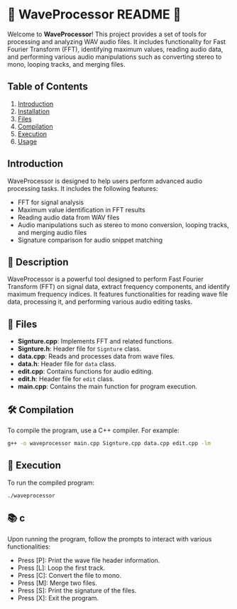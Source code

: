 # 🎵 WaveProcessor README 🎵

Welcome to **WaveProcessor**! This project provides a set of tools for processing and analyzing WAV audio files. It includes functionality for Fast Fourier Transform (FFT), identifying maximum values, reading audio data, and performing various audio manipulations such as converting stereo to mono, looping tracks, and merging files.

## Table of Contents

1. [Introduction](#introduction)
2. [Installation](#Description)
3. [Files](#Files)
4. [Compilation](#Compilation)
5. [Execution](#Execution)
6. [Usage](#Usage)

## Introduction

WaveProcessor is designed to help users perform advanced audio processing tasks. It includes the following features:
- FFT for signal analysis
- Maximum value identification in FFT results
- Reading audio data from WAV files
- Audio manipulations such as stereo to mono conversion, looping tracks, and merging audio files
- Signature comparison for audio snippet matching
## 📜 Description

WaveProcessor is a powerful tool designed to perform Fast Fourier Transform (FFT) on signal data, extract frequency components, and identify maximum frequency indices. It features functionalities for reading wave file data, processing it, and performing various audio editing tasks.

## 📁 Files

- **Signture.cpp**: Implements FFT and related functions.
- **Signture.h**: Header file for `Signture` class.
- **data.cpp**: Reads and processes data from wave files.
- **data.h**: Header file for `data` class.
- **edit.cpp**: Contains functions for audio editing.
- **edit.h**: Header file for `edit` class.
- **main.cpp**: Contains the main function for program execution.

## 🛠️ Compilation

To compile the program, use a C++ compiler. For example:

```sh
g++ -o waveprocessor main.cpp Signture.cpp data.cpp edit.cpp -lm
```
##  🚀 Execution
To run the compiled program:
```
./waveprocessor
```
## 📚 c

Upon running the program, follow the prompts to interact with various functionalities:

- Press [P]: Print the wave file header information.
- Press [L]: Loop the first track.
- Press [C]: Convert the file to mono.
- Press [M]: Merge two files.
- Press [S]: Print the signature of the files.
- Press [X]: Exit the program.

